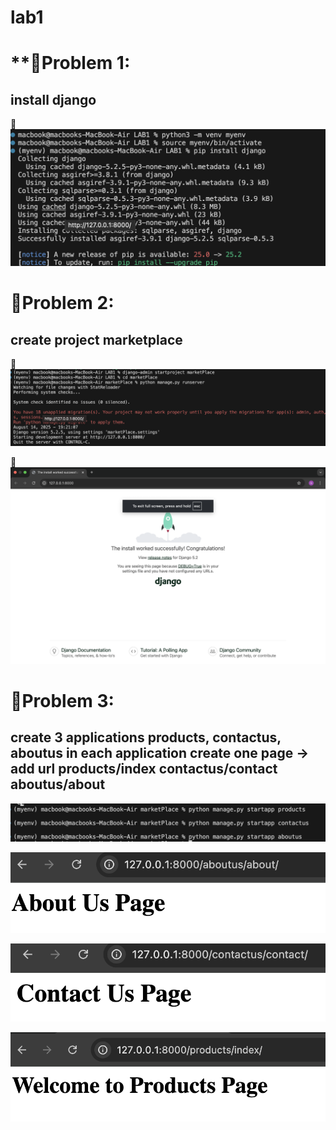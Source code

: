 # lab1 #
# **📌Problem 1:
## install django

📸![Alt text](assets/pic1.png)


# **📌Problem 2:**
## create project marketplace

📸![Alt text](assets/pic2.png)

📸![Alt text](assets/pic3.png)

# **📌Problem 3:**

## create 3 applications products, contactus, aboutus in each application create one page                                                            -> add url products/index contactus/contact aboutus/about

![Alt text](assets/p.png)

![Alt text](assets/pic4.png)

![Alt text](assets/pic5.png)

![Alt text](assets/pic6.png)
